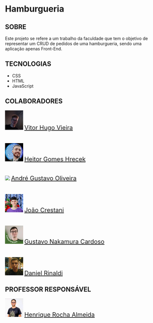 
# Hamburgueria

## SOBRE

Este projeto se refere a um trabalho da faculdade que tem o objetivo de representar um CRUD de pedidos de uma hamburgueria, sendo uma aplicação apenas Front-End.

## TECNOLOGIAS

- CSS
- HTML
- JavaScript

## COLABORADORES

 <img src="./imgReadme/imagemPefil.jpeg" style="width: 60px;"></img> 
 <a href="https://www.linkedin.com/in/vitor-hugo-vieira-de-lima/" style="font-size: 20px">Vitor Hugo Vieira</a> 

#
 <img src="./imgReadme/image.png" style="width: 60px;"></img> 
 <a href="https://www.linkedin.com/in/heitor-gomes-hrecek-372242272/?originalSubdomain=br" style="font-size: 20px">Heitor Gomes Hrecek</a> 

#
<img src="./imgReadme/andré.jpeg" style="width: 60px;"></img> 
 <a href="https://www.linkedin.com/in/andré-g-oliveira-b41a1a250/" style="font-size: 20px">André Gustavo Oliveira</a> 

#
<img src="./imgReadme/Joao.jpeg" style="width: 60px;"></img> 
 <a href="https://www.linkedin.com/in/joão-crestani-242175272/" style="font-size: 20px">João Crestani</a> 

#
<img src="./imgReadme/gustavo.jpeg" style="width: 60px;"></img> 
 <a href="https://www.linkedin.com/in/gustavo-nakamura/" style="font-size: 20px">Gustavo Nakamura Cardoso</a> 

#
<img src="./imgReadme/daniel.jpeg" style="width: 60px;"></img> 
 <a href="https://www.linkedin.com/in/daniel-rinaldi-272907246/" style="font-size: 20px">Daniel Rinaldi</a> 

## PROFESSOR RESPONSÁVEL
<img src="./imgReadme/prof-herinque.jpg" style="width: 60px;"></img> 
 <a href="https://www.linkedin.com/in/henrique-rocha-almeida/" style="font-size: 20px">Henrique Rocha Almeida</a>
